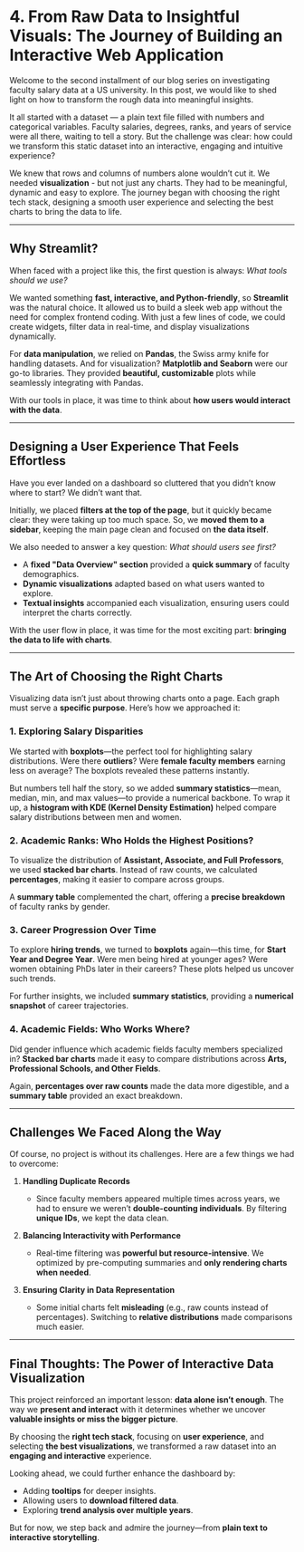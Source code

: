 # 4. From Raw Data to Insightful Visuals: The Journey of Building an Interactive Web Application

Welcome to the second installment of our blog series on investigating faculty salary data at a US university. In this post, we would like to shed light on how to transform the rough data into meaningful insights. 

It all started with a dataset — a plain text file filled with numbers and categorical variables. Faculty salaries, degrees, ranks, and years of service were all there, waiting to tell a story. But the challenge was clear: how could we transform this static dataset into an interactive, engaging and intuitive experience?  

We knew that rows and columns of numbers alone wouldn’t cut it. We needed **visualization** - but not just any charts. They had to be meaningful, dynamic and easy to explore. The journey began with choosing the right tech stack, designing a smooth user experience and selecting the best charts to bring the data to life.  

---

## **Why Streamlit?**  

When faced with a project like this, the first question is always: *What tools should we use?*  

We wanted something **fast, interactive, and Python-friendly**, so **Streamlit** was the natural choice. It allowed us to build a sleek web app without the need for complex frontend coding. With just a few lines of code, we could create widgets, filter data in real-time, and display visualizations dynamically.  

For **data manipulation**, we relied on **Pandas**, the Swiss army knife for handling datasets. And for visualization? **Matplotlib and Seaborn** were our go-to libraries. They provided **beautiful, customizable** plots while seamlessly integrating with Pandas.  

With our tools in place, it was time to think about **how users would interact with the data**.  

---

## **Designing a User Experience That Feels Effortless**  

Have you ever landed on a dashboard so cluttered that you didn’t know where to start? We didn’t want that.  

Initially, we placed **filters at the top of the page**, but it quickly became clear: they were taking up too much space. So, we **moved them to a sidebar**, keeping the main page clean and focused on **the data itself**.  

We also needed to answer a key question: *What should users see first?*  

- A **fixed "Data Overview" section** provided a **quick summary** of faculty demographics.  
- **Dynamic visualizations** adapted based on what users wanted to explore.  
- **Textual insights** accompanied each visualization, ensuring users could interpret the charts correctly.  

With the user flow in place, it was time for the most exciting part: **bringing the data to life with charts**.  

---

## **The Art of Choosing the Right Charts**  

Visualizing data isn’t just about throwing charts onto a page. Each graph must serve a **specific purpose**. Here’s how we approached it:  

### **1. Exploring Salary Disparities**  

We started with **boxplots**—the perfect tool for highlighting salary distributions. Were there **outliers**? Were **female faculty members** earning less on average? The boxplots revealed these patterns instantly.  

But numbers tell half the story, so we added **summary statistics**—mean, median, min, and max values—to provide a numerical backbone. To wrap it up, a **histogram with KDE (Kernel Density Estimation)** helped compare salary distributions between men and women.  

### **2. Academic Ranks: Who Holds the Highest Positions?**  

To visualize the distribution of **Assistant, Associate, and Full Professors**, we used **stacked bar charts**. Instead of raw counts, we calculated **percentages**, making it easier to compare across groups.  

A **summary table** complemented the chart, offering a **precise breakdown** of faculty ranks by gender.  

### **3. Career Progression Over Time**  

To explore **hiring trends**, we turned to **boxplots** again—this time, for **Start Year and Degree Year**. Were men being hired at younger ages? Were women obtaining PhDs later in their careers? These plots helped us uncover such trends.  

For further insights, we included **summary statistics**, providing a **numerical snapshot** of career trajectories.  

### **4. Academic Fields: Who Works Where?**  

Did gender influence which academic fields faculty members specialized in? **Stacked bar charts** made it easy to compare distributions across **Arts, Professional Schools, and Other Fields**.  

Again, **percentages over raw counts** made the data more digestible, and a **summary table** provided an exact breakdown.  

---

## **Challenges We Faced Along the Way**  

Of course, no project is without its challenges. Here are a few things we had to overcome:  

1. **Handling Duplicate Records**  
   - Since faculty members appeared multiple times across years, we had to ensure we weren’t **double-counting individuals**. By filtering **unique IDs**, we kept the data clean.  

2. **Balancing Interactivity with Performance**  
   - Real-time filtering was **powerful but resource-intensive**. We optimized by pre-computing summaries and **only rendering charts when needed**.  

3. **Ensuring Clarity in Data Representation**  
   - Some initial charts felt **misleading** (e.g., raw counts instead of percentages). Switching to **relative distributions** made comparisons much easier.  

---

## **Final Thoughts: The Power of Interactive Data Visualization**  

This project reinforced an important lesson: **data alone isn’t enough**. The way we **present and interact** with it determines whether we uncover **valuable insights or miss the bigger picture**.  

By choosing the **right tech stack**, focusing on **user experience**, and selecting **the best visualizations**, we transformed a raw dataset into an **engaging and interactive** experience.  

Looking ahead, we could further enhance the dashboard by:  
- Adding **tooltips** for deeper insights.  
- Allowing users to **download filtered data**.  
- Exploring **trend analysis over multiple years**.  

But for now, we step back and admire the journey—from **plain text to interactive storytelling**.  
